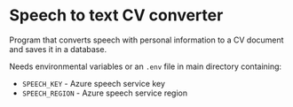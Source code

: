 # Speech to text CV converter

Program that converts speech with personal information to a CV document and saves it in a database.

Needs environmental variables or an `.env` file in main directory containing:

- `SPEECH_KEY` - Azure speech service key
- `SPEECH_REGION` - Azure speech service region
